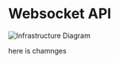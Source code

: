 # Websocket API

![Infrastructure Diagram](https://ffrub-etc.s3.eu-central-1.amazonaws.com/wss.svg)

here is chamnges
